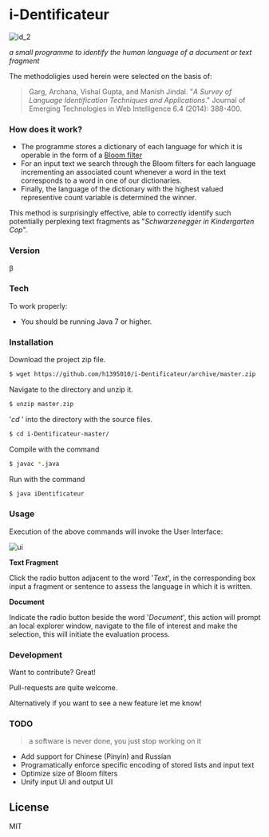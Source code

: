 # i-Dentificateur

![id_2](https://cloud.githubusercontent.com/assets/9053984/7790715/1b59cad2-02c3-11e5-8ad4-417db2d6c2f6.jpg)

*a small programme to identify the human language of a document or text fragment*

The methodoligies used herein were selected on the basis of:

> Garg, Archana, Vishal Gupta, and Manish Jindal. "*A Survey of Language Identification Techniques and Applications*." Journal of Emerging Technologies in Web Intelligence 6.4 (2014): 388-400.

### How does it work?
  - The programme stores a dictionary of each language for which it is operable in the form of a [Bloom filter](http://billmill.org/bloomfilter-tutorial/)
  - For an input text we search through the Bloom filters for each language incrementing an associated count whenever a word in the text corresponds to a word in one of our dictionaries. 
  - Finally, the language of the dictionary with the highest valued representive count variable is determined the winner. 

This method is surprisingly effective, able to correctly identify such potentially perplexing text fragments as "*Schwarzenegger in Kindergarten Cop*". 
  


### Version

&beta;

### Tech

To work properly:

* You should be running Java 7 or higher.

### Installation

Download the project zip file. 

```sh
$ wget https://github.com/h1395010/i-Dentificateur/archive/master.zip
```
Navigate to the directory and unzip it. 
```sh
$ unzip master.zip
```
'*cd* ' into the directory with the source files.
```sh
$ cd i-Dentificateur-master/
```
Compile with the command
```sh
$ javac *.java
```
Run with the command 
```sh
$ java iDentificateur
```


### Usage

Execution of the above commands will invoke the User Interface:

![ui](http://i.stack.imgur.com/aiEUV.png)

**Text Fragment**

Click the radio button adjacent to the word '*Text*', in the corresponding box input a fragment or sentence to assess the language in which it is written. 

**Document**

Indicate the radio button beside the word '*Document*', this action will prompt an local explorer window, navigate to the file of interest and make the selection, this will initiate the evaluation process.


### Development

Want to contribute? Great!

Pull-requests are quite welcome.

Alternatively if you want to see a new feature let me know!

### TODO

> a software is never done, you just stop working on it

 - Add support for Chinese (Pinyin) and Russian
 - Programatically enforce specific encoding of stored lists and input text
 - Optimize size of Bloom filters
 - Unify input UI and output UI

License
----

MIT



